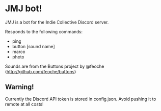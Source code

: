 # JMJ bot!

JMJ is a bot for the Indie Collective Discord server.

Responds to the following commands:

 - ping
 - button [sound name]
 - marco
 - photo

Sounds are from the Buttons project by @feoche (http://github.com/feoche/buttons)

## Warning!

Currently the Discord API token is stored in config.json. Avoid pushing it to remote at all costs!